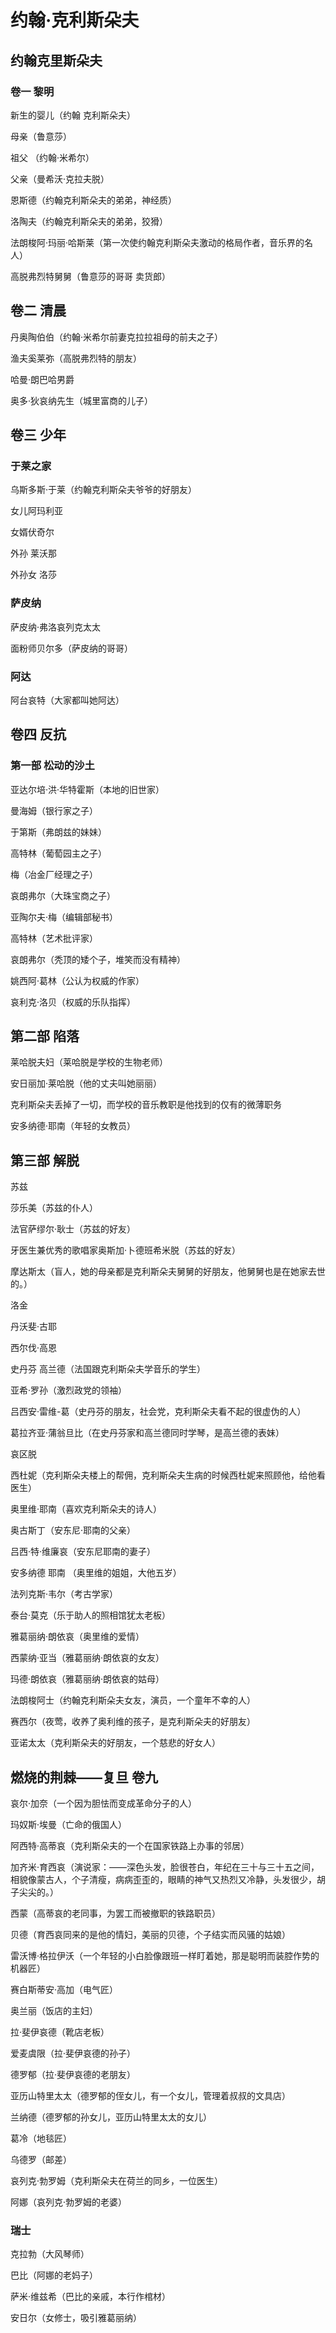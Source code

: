 # 约翰·克利斯朵夫 

## 约翰克里斯朵夫

### 卷一 黎明

新生的婴儿（约翰 克利斯朵夫）

母亲（鲁意莎）

祖父 （约翰·米希尔）

父亲（曼希沃·克拉夫脱）

恩斯德（约翰克利斯朵夫的弟弟，神经质）

洛陶夫（约翰克利斯朵夫的弟弟，狡猾）

法朗梭阿·玛丽·哈斯莱（第一次使约翰克利斯朵夫激动的格局作者，音乐界的名人）

高脱弗烈特舅舅（鲁意莎的哥哥  卖货郎）

## 卷二  清晨

丹奥陶伯伯（约翰·米希尔前妻克拉拉祖母的前夫之子）

渔夫奚莱弥（高脱弗烈特的朋友）

哈曼·朗巴哈男爵

奥多·狄哀纳先生（城里富商的儿子）

## 卷三 少年

### 于莱之家

乌斯多斯·于莱（约翰克利斯朵夫爷爷的好朋友）

女儿阿玛利亚

女婿伏奇尔

外孙  莱沃那

外孙女  洛莎

### 萨皮纳

萨皮纳·弗洛哀列克太太

面粉师贝尔多（萨皮纳的哥哥）

### 阿达

阿台哀特（大家都叫她阿达）

## 卷四 反抗

### 第一部 松动的沙土

亚达尔培·洪·华特霍斯（本地的旧世家）

曼海姆（银行家之子）

于第斯（弗朗兹的妹妹）

高特林（葡萄园主之子）

梅（冶金厂经理之子）

哀朗弗尔（大珠宝商之子）

亚陶尔夫·梅（编辑部秘书）

高特林（艺术批评家）

哀朗弗尔（秃顶的矮个子，堆笑而没有精神）

姚西阿·葛林（公认为权威的作家）

哀利克·洛贝（权威的乐队指挥）

## 第二部  陷落

莱哈脱夫妇（莱哈脱是学校的生物老师）

安日丽加·莱哈脱（他的丈夫叫她丽丽）

克利斯朵夫丢掉了一切，而学校的音乐教职是他找到的仅有的微薄职务

安多纳德·耶南（年轻的女教员）

## 第三部 解脱

苏兹

莎乐美（苏兹的仆人）

法官萨缪尔·耿士（苏兹的好友）

牙医生兼优秀的歌唱家奥斯加·卜德班希米脱（苏兹的好友）

摩达斯太（盲人，她的母亲都是克利斯朵夫舅舅的好朋友，他舅舅也是在她家去世的。）

洛金

丹沃斐·古耶

西尔伐·高恩

史丹芬 高兰德（法国跟克利斯朵夫学音乐的学生）

亚希·罗孙（激烈政党的领袖）

吕西安·雷维-葛（史丹芬的朋友，社会党，克利斯朵夫看不起的很虚伪的人）

葛拉齐亚·蒲翁旦比（在史丹芬家和高兰德同时学琴，是高兰德的表妹） 

哀区脱

西杜妮（克利斯朵夫楼上的帮佣，克利斯朵夫生病的时候西杜妮来照顾他，给他看医生）

奥里维·耶南（喜欢克利斯朵夫的诗人）

奥古斯丁（安东尼·耶南的父亲） 

吕西·特·维廉哀（安东尼耶南的妻子）

安多纳德 耶南 （奥里维的姐姐，大他五岁）

法列克斯·韦尔（考古学家）

泰台·莫克（乐于助人的照相馆犹太老板）

雅葛丽纳·朗依哀（奥里维的爱情）

西蒙纳·亚当（雅葛丽纳·朗依哀的女友）

玛德·朗依哀（雅葛丽纳·朗依哀的姑母）

法朗梭阿士（约翰克利斯朵夫女友，演员，一个童年不幸的人）

赛西尔（夜莺，收养了奥利维的孩子，是克利斯朵夫的好朋友）

亚诺太太（克利斯朵夫的好朋友，一个慈悲的好女人）

## 燃烧的荆棘——复旦  卷九 

 哀尔·加奈（一个因为胆怯而变成革命分子的人）

玛奴斯·埃曼（亡命的俄国人）

阿西特·高蒂哀（克利斯朵夫的一个在国家铁路上办事的邻居）

加齐米·育西哀（演说家：——深色头发，脸很苍白，年纪在三十与三十五之间，相貌像蒙古人，个子清瘦，病病歪歪的，眼睛的神气又热烈又冷静，头发很少，胡子尖尖的。）

 西蒙（高蒂哀的老同事，为罢工而被撤职的铁路职员）

贝德（育西哀同来的是他的情妇，美丽的贝德，个子结实而风骚的姑娘）

雷沃博·格拉伊沃（一个年轻的小白脸像跟班一样盯着她，那是聪明而装腔作势的机器匠）

赛白斯蒂安·高加（电气匠）

奥兰丽（饭店的主妇）

拉·斐伊哀德（靴店老板）

爱麦虞限（拉·斐伊哀德的孙子）

德罗郁（拉·斐伊哀德的老朋友）

亚历山特里太太（德罗郁的侄女儿，有一个女儿，管理着叔叔的文具店）

兰纳德（德罗郁的孙女儿，亚历山特里太太的女儿）

葛冷（地毯匠）

乌德罗（邮差）

哀列克·勃罗姆（克利斯朵夫在荷兰的同乡，一位医生）

阿娜（哀列克·勃罗姆的老婆）

### 瑞士

克拉勃（大风琴师）

 巴比（阿娜的老妈子）

萨米·维兹希（巴比的亲戚，本行作棺材）

安日尔（女修士，吸引雅葛丽纳）

